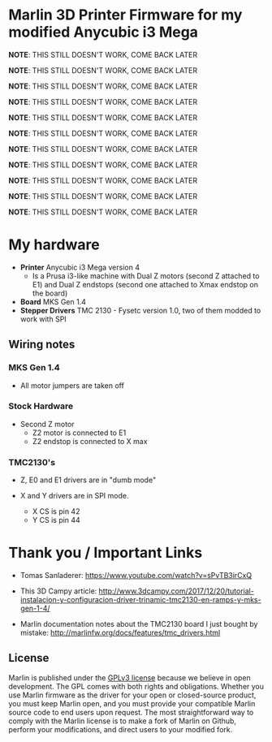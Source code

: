 # Marlin 3D Printer Firmware for my modified Anycubic i3 Mega

**NOTE**: THIS STILL DOESN'T WORK, COME BACK LATER

**NOTE**: THIS STILL DOESN'T WORK, COME BACK LATER

**NOTE**: THIS STILL DOESN'T WORK, COME BACK LATER

**NOTE**: THIS STILL DOESN'T WORK, COME BACK LATER

**NOTE**: THIS STILL DOESN'T WORK, COME BACK LATER

**NOTE**: THIS STILL DOESN'T WORK, COME BACK LATER

**NOTE**: THIS STILL DOESN'T WORK, COME BACK LATER

**NOTE**: THIS STILL DOESN'T WORK, COME BACK LATER

**NOTE**: THIS STILL DOESN'T WORK, COME BACK LATER

**NOTE**: THIS STILL DOESN'T WORK, COME BACK LATER

**NOTE**: THIS STILL DOESN'T WORK, COME BACK LATER


# My hardware

  - **Printer** Anycubic i3 Mega version 4
    - Is a Prusa i3-like machine with Dual Z motors (second Z attached to E1) and Dual Z endstops (second one attached to Xmax endstop on the board)
  - **Board** MKS Gen 1.4
  - **Stepper Drivers** TMC 2130 - Fysetc version 1.0, two of them modded to work with SPI

## Wiring notes

### MKS Gen 1.4

  - All motor jumpers are taken off

### Stock Hardware
  - Second Z motor
    - Z2 motor is connected to E1
    - Z2 endstop is connected to X max

### TMC2130's

  - Z, E0 and E1 drivers are in "dumb mode"

  - X and Y drivers are in SPI mode.

    - X CS is pin 42
    - Y CS is pin 44


# Thank you / Important Links

  - Tomas Sanladerer: https://www.youtube.com/watch?v=sPvTB3irCxQ

  - This 3D Campy article: http://www.3dcampy.com/2017/12/20/tutorial-instalacion-y-configuracion-driver-trinamic-tmc2130-en-ramps-y-mks-gen-1-4/

 - Marlin documentation notes about the TMC2130 board I just bought by mistake: http://marlinfw.org/docs/features/tmc_drivers.html

## License

Marlin is published under the [GPLv3 license](https://github.com/MarlinFirmware/Marlin/blob/1.0.x/COPYING.md) because we believe in open development. The GPL comes with both rights and obligations. Whether you use Marlin firmware as the driver for your open or closed-source product, you must keep Marlin open, and you must provide your compatible Marlin source code to end users upon request. The most straightforward way to comply with the Marlin license is to make a fork of Marlin on Github, perform your modifications, and direct users to your modified fork.
